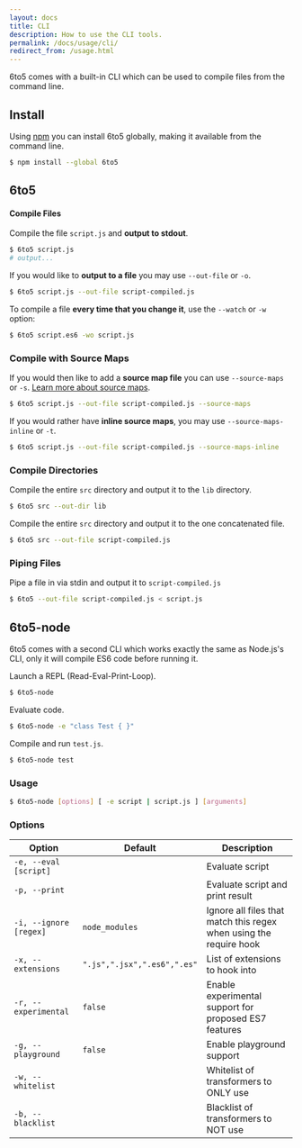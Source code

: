 ```yaml
---
layout: docs
title: CLI
description: How to use the CLI tools.
permalink: /docs/usage/cli/
redirect_from: /usage.html
---
```


<p class="lead">
  6to5 comes with a built-in CLI which can be used to compile files from the
  command line.
</p>

## Install

Using [npm](https://www.npmjs.com/) you can install 6to5 globally, making it
available from the command line.

```sh
$ npm install --global 6to5
```

## 6to5

#### Compile Files

Compile the file `script.js` and **output to stdout**.

```sh
$ 6to5 script.js
# output...
```

If you would like to **output to a file** you may use `--out-file` or `-o`.

```sh
$ 6to5 script.js --out-file script-compiled.js
```

To compile a file **every time that you change it**, use the `--watch` or `-w` option:

```sh
$ 6to5 script.es6 -wo script.js
```

### Compile with Source Maps

If you would then like to add a **source map file** you can use
`--source-maps` or `-s`. [Learn more about source maps](http://www.html5rocks.com/en/tutorials/developertools/sourcemaps/).

```sh
$ 6to5 script.js --out-file script-compiled.js --source-maps
```

If you would rather have **inline source maps**, you may use
`--source-maps-inline` or `-t`.

```sh
$ 6to5 script.js --out-file script-compiled.js --source-maps-inline
```

### Compile Directories

Compile the entire `src` directory and output it to the `lib` directory.

```sh
$ 6to5 src --out-dir lib
```

Compile the entire `src` directory and output it to the one concatenated file.

```sh
$ 6to5 src --out-file script-compiled.js
```

### Piping Files

Pipe a file in via stdin and output it to `script-compiled.js`

```sh
$ 6to5 --out-file script-compiled.js < script.js
```

## 6to5-node

6to5 comes with a second CLI which works exactly the same as Node.js's CLI, only
it will compile ES6 code before running it.

Launch a REPL (Read-Eval-Print-Loop).

```sh
$ 6to5-node
```

Evaluate code.

```sh
$ 6to5-node -e "class Test { }"
```

Compile and run `test.js`.

```sh
$ 6to5-node test
```

### Usage

```sh
$ 6to5-node [options] [ -e script | script.js ] [arguments]
```

### Options

| Option                   | Default              | Description                     |
| ------------------------ | -------------------- | ------------------------------- |
| `-e, --eval [script]`    |                      | Evaluate script                 |
| `-p, --print`            |                      | Evaluate script and print result |
| `-i, --ignore [regex]`   | `node_modules`       | Ignore all files that match this regex when using the require hook |
| `-x, --extensions`       | `".js",".jsx",".es6",".es"` | List of extensions to hook into |
| `-r, --experimental`     | `false`              | Enable experimental support for proposed ES7 features |
| `-g, --playground`       | `false`              | Enable playground support       |
| `-w, --whitelist`        |                      | Whitelist of transformers to ONLY use |
| `-b, --blacklist`        |                      | Blacklist of transformers to NOT use |
